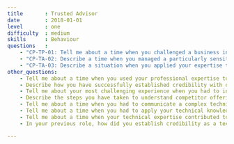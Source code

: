 ```yaml
---
title       : Trusted Advisor
date        : 2018-01-01
level       : one
difficulty  : medium
skills      : Behaviour
questions   :
    - "CP-TP-01: Tell me about a time when you challenged a business initiative, based on your knowledge of best practices."
    - "CP-TA-02: Describe a time when you managed a particularly sensitive situation from an employee, client, or vendor perspective."
    - "CP-TA-03: Describe a situation when you applied your expertise to address or resolve a challenging problem."
other_questions:
    - Tell me about a time when you used your professional expertise to influence a change in organisational policy.
    - Describe how you have successfully established credibility with others in your organisation.
    - Tell me about your most challenging experience when you had to influence a business leader to endorse a proposed plan of action.
    - Describe the steps you have taken to understand competitor offerings.
    - Tell me about a time when you had to communicate a complex technical issue to someone who was unfamiliar with your area of expertise. How did you determine your message was understood?
    - Tell me about a time when you had to apply your technical knowledge to meet business requirements.
    - Tell me about a time when your technical expertise contributed to product innovation or strategic direction
    - In your previous role, how did you establish credibility as a technical advisor?

---
```








